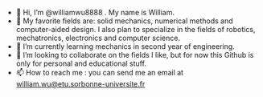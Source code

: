- 👋 Hi, I’m @williamwu8888 . My name is William.
- 👀 My favorite fields are: solid mechanics, numerical methods and computer-aided design. I also plan to specialize in the fields of robotics, mechatronics, electronics and computer science.
- 🌱 I’m currently learning mechanics in second year of engineering.
- 💞️ I’m looking to collaborate on the fields I like, but for now this Github is only for personal and educational stuff.
- 📫 How to reach me : you can send me an email at william.wu@etu.sorbonne-universite.fr

<!---
williamwu8888/williamwu8888 is a ✨ special ✨ repository because its `README.md` (this file) appears on your GitHub profile.
You can click the Preview link to take a look at your changes.
--->
